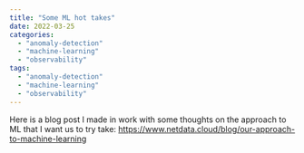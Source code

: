 ```yaml
---
title: "Some ML hot takes"
date: 2022-03-25
categories: 
  - "anomaly-detection"
  - "machine-learning"
  - "observability"
tags: 
  - "anomaly-detection"
  - "machine-learning"
  - "observability"
---
```


Here is a blog post I made in work with some thoughts on the approach to ML that I want us to try take: https://www.netdata.cloud/blog/our-approach-to-machine-learning
